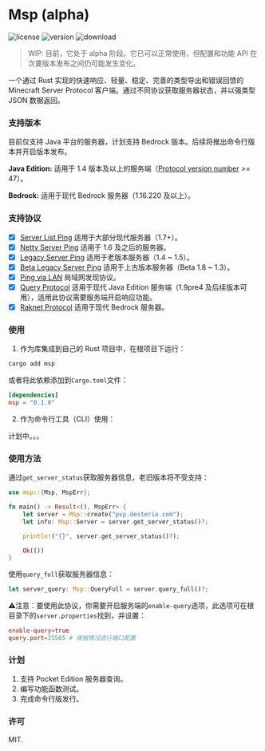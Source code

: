 # Msp (alpha)

![license](https://flat.badgen.net/badge/license/MIT/blue) ![version](https://flat.badgen.net/crates/v/msp) ![download](https://flat.badgen.net/crates/d/msp)

> WIP: 目前，它处于 alpha 阶段。它已可以正常使用，但配置和功能 API 在次要版本发布之间仍可能发生变化。

一个通过 Rust 实现的快速响应、轻量、稳定、完善的类型导出和错误回馈的 Minecraft Server Protocol 客户端。通过不同协议获取服务器状态，并以强类型 JSON 数据返回。

### 支持版本

目前仅支持 Java 平台的服务器，计划支持 Bedrock 版本。后续将推出命令行版本并开启版本发布。

**Java Edition:** 适用于 1.4 版本及以上的服务端（[Protocol version number](https://wiki.vg/Protocol_version_numbers) >= 47）。

**Bedrock:** 适用于现代 Bedrock 服务器（1.16.220 及以上）。

### 支持协议

- [x] [Server List Ping](https://wiki.vg/Server_List_Ping) 适用于大部分现代服务器（1.7+）。
- [x] [Netty Server Ping](https://wiki.vg/Server_List_Ping#1.6) 适用于 1.6 及之后的服务器。
- [x] [Legacy Server Ping](https://wiki.vg/Server_List_Ping#1.4_to_1.5) 适用于老版本服务器（1.4 ~ 1.5）。
- [x] [Beta Legacy Server Ping](https://wiki.vg/Server_List_Ping#Beta_1.8_to_1.3) 适用于上古版本服务器（Beta 1.8 ~ 1.3）。
- [x] [Ping via LAN](https://wiki.vg/Server_List_Ping#Ping_via_LAN_.28Open_to_LAN_in_Singleplayer.29) 局域网发现协议。
- [x] [Query Protocol](https://wiki.vg/Query) 适用于现代 Java Edition 服务端（1.9pre4 及后续版本可用），适用此协议需要服务端开启响应功能。
- [x] [Raknet Protocol](https://wiki.vg/Raknet_Protocol) 适用于现代 Bedrock 服务器。

### 使用

1. 作为库集成到自己的 Rust 项目中，在根项目下运行：

```bash
cargo add msp
```

或者将此依赖添加到`Cargo.toml`文件：

```toml
[dependencies]
msp = "0.1.0"
```

2. 作为命令行工具（CLI）使用：

计划中。。。

### 使用方法

通过`get_server_status`获取服务器信息，老旧版本将不受支持：

```rust
use msp::{Msp, MspErr};

fn main() -> Result<(), MspErr> {
    let server = Msp::create("pvp.desteria.com");
    let info: Msp::Server = server.get_server_status()?;

    println!("{}", server.get_server_status()?);

    Ok(())
}
```

使用`query_full`获取服务器信息：

```rust
let server_query: Msp::QueryFull = server.query_full()?;
```

:warning:注意：要使用此协议，你需要开启服务端的`enable-query`选项，此选项可在根目录下的`server.properties`找到，并设置：

```toml
enable-query=true
query.port=25565 # 根据情况进行端口配置
```

### 计划

1. 支持 Pocket Edition 服务器查询。
2. 编写功能函数测试。
3. 完成命令行版发行。

### 许可

MIT.
